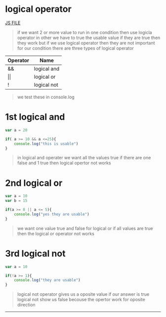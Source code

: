 # logical operator
[JS FILE](./13-logical-operator.md)
> if we want 2 or more value to run in one condition then use logicla operator in other we have to true the usable value if they are true then they work but if we use logical operator then they are not important for our condition 
there are three types of logical operator

| Operator | Name |
|----------|------|
|&&        |logical and|
| \|\|     |logical or |
|   !      |logical not|

> we test these in console.log

# 1st logical and 
```javascript
var a = 20

if( a >= 10 && a <=25){
    console.log("this is usable")
}
```
> in logical and operater we want all the values true if there are one false and 1 true then logical opertor not works
# 2nd logical or
```javascript
var a = 10
var b = 15

if(a >= 8 || a <= 5){
    console.log("yes they are usable")
}
```
> we want one value true and false for logical or if all values are true then the logical or operator not works 
# 3rd  logical not 
```javascript
var a = 10 

if(!a >= 1){
    console.log("they are usable")
}
```
> logical not operator gives us a oposite value if our answer is true logical not show us false becouse the opertor work for oposite direction
---